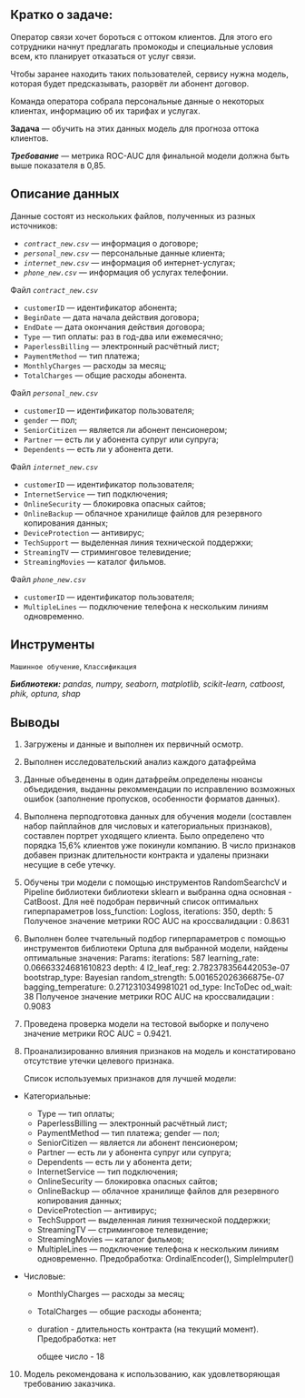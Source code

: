 ## Кратко о задаче:

Оператор связи хочет бороться с оттоком клиентов. Для этого его сотрудники начнут предлагать промокоды и специальные условия всем, кто планирует отказаться от услуг связи.

Чтобы заранее находить таких пользователей, сервису нужна модель, которая будет предсказывать, разорвёт ли абонент договор.

Команда оператора собрала персональные данные о некоторых клиентах, информацию об их тарифах и услугах.

**Задача** — обучить на этих данных модель для прогноза оттока клиентов.

***Требование*** — метрика ROC-AUC для финальной модели должна быть выше показателя в 0,85.

## Описание данных

Данные состоят из нескольких файлов, полученных из разных источников:

- *`contract_new.csv`* — информация о договоре;
- *`personal_new.csv`* — персональные данные клиента;
- *`internet_new.csv`* — информация об интернет-услугах;
- *`phone_new.csv`* — информация об услугах телефонии.

Файл *`contract_new.csv`*

- `customerID` — идентификатор абонента;
- `BeginDate` — дата начала действия договора;
- `EndDate` — дата окончания действия договора;
- `Type` — тип оплаты: раз в год-два или ежемесячно;
- `PaperlessBilling` — электронный расчётный лист;
- `PaymentMethod` — тип платежа;
- `MonthlyCharges` — расходы за месяц;
- `TotalCharges` — общие расходы абонента.

Файл *`personal_new.csv`*

- `customerID` — идентификатор пользователя;
- `gender` — пол;
- `SeniorCitizen` — является ли абонент пенсионером;
- `Partner` — есть ли у абонента супруг или супруга;
- `Dependents` — есть ли у абонента дети.

Файл *`internet_new.csv`*

- `customerID` — идентификатор пользователя;
- `InternetService` — тип подключения;
- `OnlineSecurity` — блокировка опасных сайтов;
- `OnlineBackup` — облачное хранилище файлов для резервного копирования данных;
- `DeviceProtection` — антивирус;
- `TechSupport` — выделенная линия технической поддержки;
- `StreamingTV` — стриминговое телевидение;
- `StreamingMovies` — каталог фильмов.

Файл *`phone_new.csv`*

- `customerID` — идентификатор пользователя;
- `MultipleLines` — подключение телефона к нескольким линиям одновременно.
## Инструменты
`Машинное обучение`, `Классификация`

***Библиотеки:***
*pandas, numpy, seaborn, matplotlib, scikit-learn, catboost, phik, optuna, shap*

## Выводы
1. Загружены и данные и выполнен их первичный осмотр.
2. Выполнен исследовательский анализ каждого датафрейма
3. Данные объеденены в один датафрейм.определены нюансы объедидения, выданны рекоммендации по исправлению возможных ошибок (заполнение пропусков, особенности форматов данных).
4. Выполнена перподготовка данных для обучения модели (составлен набор пайплайнов для числовых и категориальных признаков), составлен портрет уходящего клиента. Было определено что порядка 15,6% клиентов уже покинули компанию. В число признаков добавен признак длительности контракта и удалены признаки несущие в себе утечку.
5. Обучены три модели с помощью инструментов RandomSearchcV и Pipeline библиотеки библиотеки sklearn и выбранна одна основная - CatBoost. Для неё подобран первичный список оптимальнх гиперпараметров loss_function: Logloss, iterations: 350, depth: 5 Полученое значение метрики ROC AUC на кроссвалидации : 0.8631
6. Выполнен более тчательный подбор гиперпараметров с помощью инструментов библиотеки Optuna для выбранной модели, найдены оптимальные значения: Params: iterations: 587 learning_rate: 0.06663324681610823 depth: 4 l2_leaf_reg: 2.782378356442053e-07 bootstrap_type: Bayesian random_strength: 5.001652026366875e-07 bagging_temperature: 0.2712310349981021 od_type: IncToDec od_wait: 38 Полученое значение метрики ROC AUC на кроссвалидации : 0.9083
7. Проведена проверка модели на тестовой выборке и получено значение метрики ROC AUC = 0.9421.
8. Проанализированно влияния признаков на модель и констатировано отсутствие утечки целевого признака.
   
   Список используемых признаков для лучшей модели:
* Категориальные:
  * Type — тип оплаты;
  * PaperlessBilling — электронный расчётный лист;
  * PaymentMethod — тип платежа; gender — пол;
  * SeniorCitizen — является ли абонент пенсионером;
  * Partner — есть ли у абонента супруг или супруга;
  * Dependents — есть ли у абонента дети;
  * InternetService — тип подключения;
  * OnlineSecurity — блокировка опасных сайтов;
  * OnlineBackup — облачное хранилище файлов для резервного копирования данных;
  * DeviceProtection — антивирус;
  * TechSupport — выделенная линия технической поддержки;
  * StreamingTV — стриминговое телевидение;
  * StreamingMovies — каталог фильмов;
  * MultipleLines — подключение телефона к нескольким линиям одновременно.
  Предобработка: OrdinalEncoder(), SimpleImputer()

* Числовые:
  * MonthlyCharges — расходы за месяц;
  * TotalCharges — общие расходы абонента;
  * duration - длительность контракта (на текущий момент).
Предобработка:  нет

     общее число - 18
10. Модель рекомендована к использованию, как удовлетворяющая требованию заказчика.
